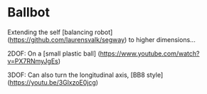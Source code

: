 # Ballbot

Extending the self [balancing robot] (https://github.com/laurensvalk/segway) to higher dimensions...

2DOF: On a [small plastic ball] (https://www.youtube.com/watch?v=PX7RNmyJgEs)

3DOF: Can also turn the longitudinal axis, [BB8 style] (https://youtu.be/3GlxzoE0jcg)
